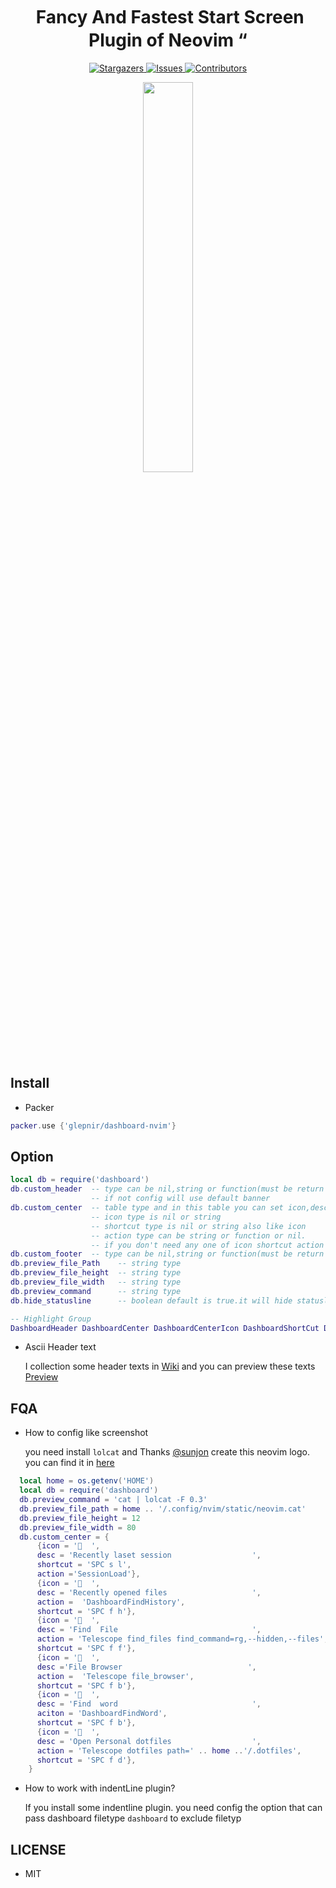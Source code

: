 <h1 align="center">
  <img
    src="https://raw.githubusercontent.com/catppuccin/catppuccin/main/assets/misc/transparent.png"
    height="30"
    width="0px"
  />
  Fancy And Fastest Start Screen Plugin of Neovim
  <img
    src="https://raw.githubusercontent.com/catppuccin/catppuccin/main/assets/misc/transparent.png"
    height="30"
    width="0px"
  />“
</h1>

<p align="center">
  <a href="https://github.com/glepnir/nvim/stargazers">
    <img
      alt="Stargazers"
      src="https://img.shields.io/github/stars/glepnir/dashboard-nvim?style=for-the-badge&logo=starship&color=c678dd&logoColor=d9e0ee&labelColor=282a36"
    />
  </a>
  <a href="https://github.com/glepnir/nvim/issues">
    <img
      alt="Issues"
      src="https://img.shields.io/github/issues/glepnir/dashboard-nvim?style=for-the-badge&logo=gitbook&color=f0c062&logoColor=d9e0ee&labelColor=282a36"
    />
  </a>
  <a href="https://github.com/glepnir/dashboard-nvim/contributors">
    <img
      alt="Contributors"
      src="https://img.shields.io/github/contributors/glepnir/dashboard-nvim?style=for-the-badge&logo=opensourceinitiative&color=abcf84&logoColor=d9e0ee&labelColor=282a36"
    />
  </a>
</p>

<p align="center">
  <img src="https://user-images.githubusercontent.com/41671631/110912263-b1e20700-834e-11eb-8058-c29e34ec439a.png"
  height = "40%"
  widht = "40%"
  />
</p>

## Install

- Packer

```lua
packer.use {'glepnir/dashboard-nvim'}
```

## Option

```lua
local db = require('dashboard')
db.custom_header  -- type can be nil,string or function(must be return table in function)
                  -- if not config will use default banner
db.custom_center  -- table type and in this table you can set icon,desc,shortcut,action keywords. desc must be exist and type is string
                  -- icon type is nil or string
                  -- shortcut type is nil or string also like icon
                  -- action type can be string or function or nil.
                  -- if you don't need any one of icon shortcut action ,you can ignore it.
db.custom_footer  -- type can be nil,string or function(must be return table in function)
db.preview_file_Path    -- string type 
db.preview_file_height  -- string type
db.preview_file_width   -- string type
db.preview_command      -- string type
db.hide_statusline      -- boolean default is true.it will hide statusline in dashboard buffer and auto open in other buffer

-- Highlight Group
DashboardHeader DashboardCenter DashboardCenterIcon DashboardShortCut DashboardFooter
```
- Ascii Header text

  I collection some header texts in [Wiki](https://github.com/glepnir/dashboard-nvim/wiki/Ascii-Header-Text) and you can preview
these texts [Preview](https://github.com/glepnir/dashboard-nvim/wiki/Header-Preview      )

## FQA

- How to config like screenshot

   you need install `lolcat` and Thanks [@sunjon](https://github.com/sunjon) create this neovim logo. you can
  find it in [here](https://github.com/glepnir/dashboard-nvim/wiki/Ascii-Header-Text)

```lua
  local home = os.getenv('HOME')
  local db = require('dashboard')
  db.preview_command = 'cat | lolcat -F 0.3'
  db.preview_file_path = home .. '/.config/nvim/static/neovim.cat'
  db.preview_file_height = 12
  db.preview_file_width = 80
  db.custom_center = {
      {icon = '  ',
      desc = 'Recently laset session                  ',
      shortcut = 'SPC s l',
      action ='SessionLoad'},
      {icon = '  ',
      desc = 'Recently opened files                   ',
      action =  'DashboardFindHistory',
      shortcut = 'SPC f h'},
      {icon = '  ',
      desc = 'Find  File                              ',
      action = 'Telescope find_files find_command=rg,--hidden,--files',
      shortcut = 'SPC f f'},
      {icon = '  ',
      desc ='File Browser                            ',
      action =  'Telescope file_browser',
      shortcut = 'SPC f b'},
      {icon = '  ',
      desc = 'Find  word                              ',
      aciton = 'DashboardFindWord',
      shortcut = 'SPC f b'},
      {icon = '  ',
      desc = 'Open Personal dotfiles                  ',
      action = 'Telescope dotfiles path=' .. home ..'/.dotfiles',
      shortcut = 'SPC f d'},
    }
```
- How to work with indentLine plugin?

   If you install some indentline plugin. you need config the option that can pass dashboard filetype `dashboard` to exclude filetyp


## LICENSE

- MIT
